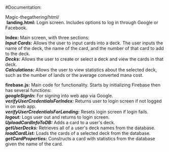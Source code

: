 #Documentation:<br />

Magic-thegathering/html/ <br/>
&nbsp;**landing.html:** Login screen. Includes options to log in through Google or Facebook.

**Index:** Main screen, with three sections:<br />
***Input Cards:*** Allows the user to input cards into a deck. The user inputs the name of the deck,
the name of the card, and the number of that card to add to the deck.<br />
***Decks:*** Allows the user to create or select a deck and view the cards in that deck.<br />
***Calculations:*** Allows the user to view statistics about the selected deck,
such as the number of lands or the average converted mana cost.

**firebase.js:** Main code for functionality. Starts by initializing Firebase then has several functions:<br />
***googleSignIn:*** For signing into web app via Google.<br />
***verifyUserCredentialsForIndex:*** Returns user to login screen if not logged in on web app.<br />
***verifyUserCredentialsForLanding:*** Resets login screen if login fails.<br />
***logout:*** Logs user out and returns to login screen.<br />
***UploadCardInfoToDB:*** Adds a card to a user's deck.<br />
***getUserDecks:*** Retrieves all of a user's deck names from the database.<br />
***loadCardList:*** Loads the cards of a selected deck from the database.<br />
***getCardProperties:*** Constructs a card with statistics from the database given the name of the card.
